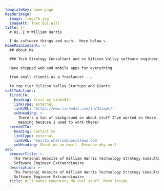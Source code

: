 ```yaml
---
templateKey: home-page
headerImage:
  image: /img/fb.jpg
  imageAlt: That boi Will
title: |-
  # Hi, I'm William Harris

  I do software things and such.  More below ⤵️
homeMainContent: >-
  ## About Me

  ### Tech Strategy Consultant and ex Silicon Valley software engineer.
  
  Have shipped web and mobile apps for everything  
  
  from small clients as a freelancer ...  
  
  to top tier Silicon Valley Startups and Giants
callToActions:
  firstCTA:
    heading: Visit my LinkedIn
    linkType: external
    linkURL: 'https://www.linkedin.com/in/31iqml/'
    subHeading: >-
      There's a ton of background on about stuff I've worked on there. (which has double
      meaning because I used to work there)
  secondCTA:
    heading: Contact me
    linkType: external
    linkURL: 'mailto:wharris@upscalews.com'
    subHeading: Shoot me an email. Because why not?
seo:
  browserTitle: >-
    The Personal Website of William Harris Technology Strategy Consultant and
    Software Engineer Extraordinaire
  description: >-
    The Personal Website of William Harris Technology Strategy Consultant and
    Software Engineer Extraordinaire
  title: Will makes computers do cool stuff. More inside
---
```


